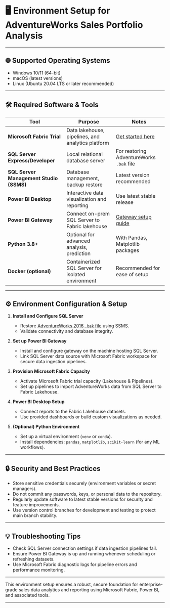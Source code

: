 # 🖥️ Environment Setup for AdventureWorks Sales Portfolio Analysis

---

## 🌐 Supported Operating Systems  
- Windows 10/11 (64-bit)  
- macOS (latest versions)  
- Linux (Ubuntu 20.04 LTS or later recommended)  

---

## 🛠️ Required Software & Tools  

| Tool                      | Purpose                                            | Notes                                                   |
|---------------------------|----------------------------------------------------|---------------------------------------------------------|
| **Microsoft Fabric Trial**| Data lakehouse, pipelines, and analytics platform | [Get started here](https://learn.microsoft.com/en-us/fabric/get-started) |
| **SQL Server Express/Developer** | Local relational database server                   | For restoring AdventureWorks `.bak` file                |
| **SQL Server Management Studio (SSMS)** | Database management, backup restore               | Latest version recommended                              |
| **Power BI Desktop**       | Interactive data visualization and reporting       | Use latest stable release                                |
| **Power BI Gateway**       | Connect on-prem SQL Server to Fabric lakehouse     | [Gateway setup guide](https://learn.microsoft.com/en-us/data-integration/gateway/service-gateway-install) |
| **Python 3.8+**            | Optional for advanced analysis, prediction          | With Pandas, Matplotlib packages                         |
| **Docker (optional)**      | Containerized SQL Server for isolated environment   | Recommended for ease of setup                            |

---

## ⚙️ Environment Configuration & Setup  

1. **Install and Configure SQL Server**  
   - Restore [AdventureWorks 2016 `.bak` file](https://github.com/microsoft/sql-server-samples/releases/tag/adventureworks) using SSMS.  
   - Validate connectivity and database integrity.

2. **Set up Power BI Gateway**  
   - Install and configure gateway on the machine hosting SQL Server.  
   - Link SQL Server data source with Microsoft Fabric workspace for secure data ingestion pipelines.

3. **Provision Microsoft Fabric Capacity**  
   - Activate Microsoft Fabric trial capacity (Lakehouse & Pipelines).  
   - Set up pipelines to import AdventureWorks data from SQL Server to Fabric Lakehouse.

4. **Power BI Desktop Setup**  
   - Connect reports to the Fabric Lakehouse datasets.  
   - Use provided dashboards or build custom visualizations as needed.

5. **(Optional) Python Environment**  
   - Set up a virtual environment (`venv` or `conda`).  
   - Install dependencies: `pandas`, `matplotlib`, `scikit-learn` (for any ML workflows).  

---

## 🔒 Security and Best Practices  

- Store sensitive credentials securely (environment variables or secret managers).  
- Do not commit any passwords, keys, or personal data to the repository.  
- Regularly update software to latest stable versions for security and feature improvements.  
- Use version control branches for development and testing to protect main branch stability.

---

## 💡 Troubleshooting Tips  

- Check SQL Server connection settings if data ingestion pipelines fail.  
- Ensure Power BI Gateway is up and running whenever scheduling or refreshing datasets.  
- Use Microsoft Fabric diagnostic logs for pipeline errors and performance monitoring.  

---

This environment setup ensures a robust, secure foundation for enterprise-grade sales data analytics and reporting using Microsoft Fabric, Power BI, and associated tools.

---
